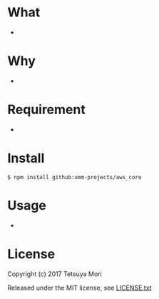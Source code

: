 # What

* 

# Why

* 

# Requirement

* 

# Install

```shell
$ npm install github:umm-projects/aws_core
```

# Usage

* 

# License

Copyright (c) 2017 Tetsuya Mori

Released under the MIT license, see [LICENSE.txt](LICENSE.txt)

